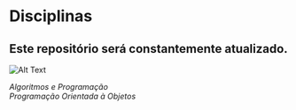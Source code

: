 # Disciplinas
## Este repositório será constantemente atualizado.

![Alt Text](https://i.imgur.com/oUO7qPX.png)


*Algoritmos e Programação*  
*Programação Orientada à Objetos*    

